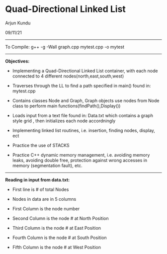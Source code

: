 # Quad-Directional Linked List

Arjun Kundu

09/11/21

------------------------------------------------------------------------------------------------------------------

To Compile: g++ -g -Wall graph.cpp mytest.cpp -o mytest

------------------------------------------------------------------------------------------------------------------
**Objectives:**

- Implementing a Quad-Directional Linked List container, with each node connected to 4 different nodes(north,east,south,west)

- Traverses through the LL to find a path specified in main() found in: mytest.cpp

- Contains classes Node and Graph, Graph objects use nodes from Node class to perform main functions(findPath(),Display())

- Loads input from a text file found in: Data.txt which contains a graph style grid , then initializes each node accordningly

- Implementing linked list routines, i.e. insertion, finding nodes, display, ect

- Practice the use of STACKS

- Practice C++ dynamic memory management, i.e. avoiding memory leaks, avoiding double free, protection against wrong accesses in memory (segmentation  fault), etc.

------------------------------------------------------------------------------------------------------------------
**Reading in input from data.txt:**

- First line is # of total Nodes

- Nodes in data are in 5 columns

- First Column is the node number

- Second Column is the node # at North Position

- Third Column is the node # at East Position

- Fourth Column is the node # at South Position

- Fifth Column is the node # at West Position
